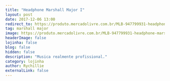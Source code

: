 ```yaml
---
title: "Headphone Marshall Major I"
layout: post
date: 2017-12-06 13:00
redirect_to: https://produto.mercadolivre.com.br/MLB-947799931-headphone-marshall-major-i-novo-_JM
tag: marshall major
image: https://produto.mercadolivre.com.br/MLB-947799931-headphone-marshall-major-i-novo-_JM
headerImage: false
lojinha: false
blog: false
hidden: false
description: "Musica realmente profissional."
category: lojinha
author: Rychillie
externalLink: false
---
```

